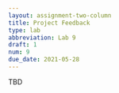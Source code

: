 ```yaml
---
layout: assignment-two-column
title: Project Feedback
type: lab
abbreviation: Lab 9
draft: 1
num: 9
due_date: 2021-05-28
---
```


TBD